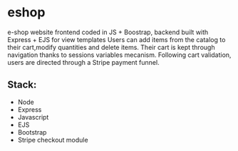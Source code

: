 # eshop
e-shop website frontend coded in JS + Boostrap, backend built with Express + EJS for view templates
Users can add items from the catalog to their cart,modify quantities and delete items. 
Their cart is kept through navigation thanks to sessions variables mecanism.
Following cart validation, users are directed through a Stripe payment funnel.

## Stack:
- Node
- Express
- Javascript
- EJS
- Bootstrap
- Stripe checkout module
